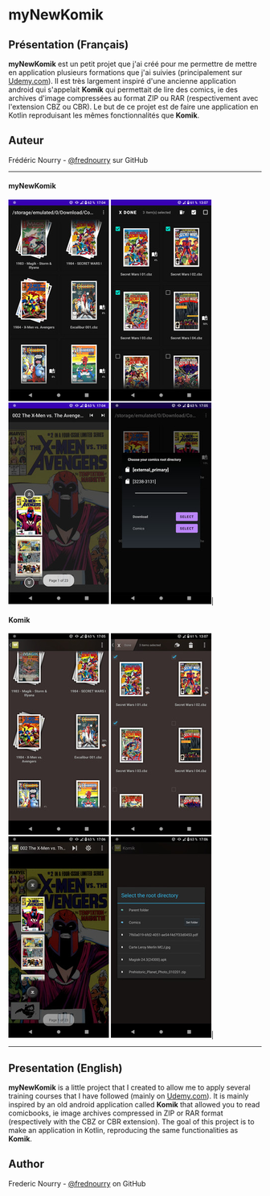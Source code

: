 myNewKomik
==========

Présentation (Français)
------------

**myNewKomik** est un petit projet que j'ai créé pour me permettre de mettre en application plusieurs formations que j'ai suivies (principalement sur [Udemy.com][1]).
Il est très largement inspiré d'une ancienne application android qui s'appelait **Komik** qui permettait de lire des comics, ie des archives d'image compressées au format ZIP ou RAR (respectivement avec l'extension CBZ ou CBR). Le but de ce projet est de faire une application en Kotlin reproduisant les mêmes fonctionnalités que **Komik**.

Auteur
------
Frédéric Nourry - [@frednourry][2] sur GitHub

-----------------------------------


#### myNewKomik
![](static/screenshots/Browser_MyNewKomik.jpg "myNewKomik browser") ![](static/screenshots/SelectFiles_MyNewKomik.jpg "myNewKomik browser with file selection") ![](static/screenshots/PageSelector_MyNewKomik.jpg "myNewKomik page selector") ![](static/screenshots/SelectRootDirectory_MyNewKomik.jpg "myNewKomik root directory selection popup")|


#### Komik
![](static/screenshots/Browser_Komik.jpg "Komik browser") ![](static/screenshots/SelectFiles_Komik.jpg "Komik browser with file selection") ![](static/screenshots/PageSelector_Komik.jpg "Komik page selector") ![](static/screenshots/SelectRootDirectory_Komik.jpg "Komik root directory selection popup")|
</div>

-----------------------------------

Presentation (English)
------------

**myNewKomik** is a little project that I created to allow me to apply several training courses that I have followed (mainly on [Udemy.com][1]). It is mainly inspired by an old android application called **Komik** that allowed you to read comicbooks, ie image archives compressed in ZIP or RAR format (respectively with the CBZ or CBR extension). The goal of this project is to make an application in Kotlin, reproducing the same functionalities as **Komik**. 

Author
------
Frederic Nourry - [@frednourry][2] on GitHub


[1]: https://www.udemy.com/
[2]: https://github.com/frednourry
